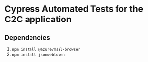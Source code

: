 # Cypress Automated Tests for the C2C application

## Dependencies

1. `npm install @azure/msal-browser`
2. `npm install jsonwebtoken`


